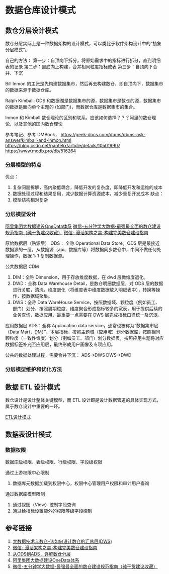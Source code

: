 # 数据仓库设计模式

## 数仓分层设计模式




数仓分层实际上是一种数据架构的设计模式，可以类比于软件架构设计中的“抽象分层模式”。

自己的方法：
第一步：自顶向下拆分，将原始需求中的指标进行拆分，直到明细表的记录
第二步：自底向上构建，合并相同粒度指标成表
第三步：自顶向下合并、下沉


Bill Inmon 的主张是先构建数据集市，然后再去构建数仓，即自顶向下，数据集市的数据来源于数据仓库。

Ralph Kimball: ODS 和数据湖是数据集市的源，数据集市是数仓的源，数据集市的数据是面向单个主题的 (如部门)，而数据仓库是数据集市的集合。

Inmon 和 Kimball 数仓理论的区别和联系，应该如何选择？？？阿里的数仓理论、以及其他的国内数仓理论

参考笔记、参考 DMBook，
https://geek-docs.com/dbms/dbms-ask-answer/kimball-and-inmon.html
https://blog.csdn.net/panfelix/article/details/105019907
https://www.modb.pro/db/516264


### 分层模型的特点

优点：
1. 复杂问题拆解，高内聚低耦合，降低开发的复杂度，即降低开发和运维的成本
2. 数据处理过程和结果复用，减少数据计算资源成本，减少重复开发成本
缺点：
1. 模型结构相对复杂

### 分层模型设计

[阿里集团大数据建设OneData体系](https://mp.weixin.qq.com/s/hgwOVtDH87vlKBRgzJ5FQQ)
[微信-五分钟学大数据-最强最全面的数仓建设规范指南（纯干货建议收藏）](https://mp.weixin.qq.com/s/knlITkxLvHRy3Aq5RFXl_w)
[微信- 漫话架构之美-构建完美数仓建设指南](https://mp.weixin.qq.com/s/bMEsFTx-rvMsEQeoTrdc6w)

原始数据层（贴源层） ODS：
全称 Operational Data Store，ODS 层是最接近数据源的一层，从数据源（api、数据库等）将数据同步数仓中，中间不做任何处理操作，数据 1: 1 复制数据源。

公共数据层 CDM
1. DIM：全称 Dimension，用于存放维度数据，在 dwd 层做维度退化。
2. DWD：全称 Data Warehouse Detail，是数仓明细数据层，对 ODS 层的数据进行关联，清洗，维度退化（将维度表中维度数据放入明细表中），转换等操作，按数据域聚集。
3. DWS：全称 Data WareHouse Service，按照数据域、颗粒度（例如员工、部门）划分，按照周期粒度、维度聚合形成指标较多的宽表，用于提供后续的业务查询，数据应用，最重要一点需要在 DWS 层完成指标口径统一及沉淀。

应用数据层 ADS：全称 Applacation data service，通常也被称为“数据集市层（Data Mart，DM）”，本层指标，按照主题域（应用域）划分数据库，按照相同颗粒度（一致性维度）划分（例如员工、部门）划分数据表，按照应用主题将对应数据标签补充至应用层，最终形成用户画像及专项应用。


公共的数据处理过程，需要合并下沉：
ADS->DWS
DWS->DWD


### 分层模型维护和优化方法


## 数据 ETL 设计模式

数仓设计是设计整体关键模型，而 ETL 设计即是设计数据管道的具体实现方式，属于数仓设计中重要的一环。

[ETL设计模式](work/methodology/Data-Engineering/Data-Development/ETL/ETL设计模式.md)



## 数据表设计模式

### 数据权限

数据库级权限、表级权限、行级权限、字段级权限

通过上游权限中心限制
1. 数据库元数据加载到权限中心，权限中心管理用户权限和审计用户查询

通过数据库模型限制
1. 通过视图（View）控制字段查询
2. 通过给指标设置额外的权限等级字段控制


## 参考链接
1. [大数据技术与数仓-该如何设计数仓的汇总层(DWS)](https://mp.weixin.qq.com/s?__biz=MzU2ODQ3NjYyMA==&mid=2247486511&idx=1&sn=5a959ce84ea93d41e51efc7b61e855f3)
2. [微信- 漫话架构之美-构建完美数仓建设指南](https://mp.weixin.qq.com/s/bMEsFTx-rvMsEQeoTrdc6w)
3. [从ODS到ADS，详解数仓分层](https://mp.weixin.qq.com/s/S--_uIFa1grnPolu_INvaw)
4. [阿里集团大数据建设OneData体系](https://mp.weixin.qq.com/s/hgwOVtDH87vlKBRgzJ5FQQ)
5. [微信-五分钟学大数据-最强最全面的数仓建设规范指南（纯干货建议收藏）](https://mp.weixin.qq.com/s/knlITkxLvHRy3Aq5RFXl_w)
